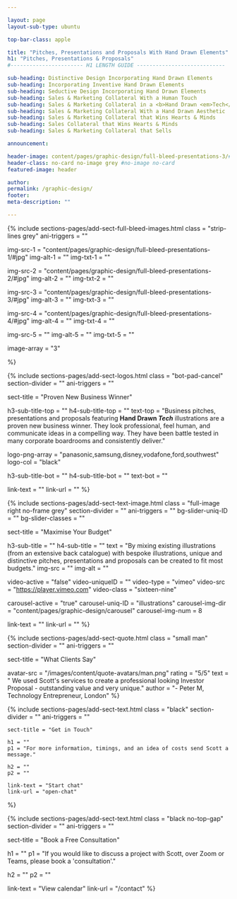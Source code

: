 ```yaml
---

layout: page
layout-sub-type: ubuntu

top-bar-class: apple

title: "Pitches, Presentations and Proposals With Hand Drawn Elements"
h1: "Pitches, Presentations & Proposals"
#----------------------- H1 LENGTH GUIDE ----------------------------

sub-heading: Distinctive Design Incorporating Hand Drawn Elements
sub-heading: Incorporating Inventive Hand Drawn Elements
sub-heading: Seductive Design Incorporating Hand Drawn Elements
sub-heading: Sales & Marketing Collateral With a Human Touch
sub-heading: Sales & Marketing Collateral in a <b>Hand Drawn <em>Tech</em></b> Style
sub-heading: Sales & Marketing Collateral With a Hand Drawn Aesthetic
sub-heading: Sales & Marketing Collateral that Wins Hearts & Minds
sub-heading: Sales Collateral that Wins Hearts & Minds
sub-heading: Sales & Marketing Collateral that Sells

announcement:

header-image: content/pages/graphic-design/full-bleed-presentations-3/#jpg
header-class: no-card no-image grey #no-image no-card
featured-image: header

author:
permalink: /graphic-design/
footer:
meta-description: ""

---
```







<!-- SECTION FULL BLEED IMAGES -->
{% include sections-pages/add-sect-full-bleed-images.html
  class = "strip-lines grey"
  ani-triggers = ""

  img-src-1 = "content/pages/graphic-design/full-bleed-presentations-1/#jpg"
  img-alt-1 = ""
  img-txt-1 = ""

  img-src-2 = "content/pages/graphic-design/full-bleed-presentations-2/#jpg"
  img-alt-2 = ""
  img-txt-2 = ""

  img-src-3 = "content/pages/graphic-design/full-bleed-presentations-3/#jpg"
  img-alt-3 = ""
  img-txt-3 = ""

  img-src-4 = "content/pages/graphic-design/full-bleed-presentations-4/#jpg"
  img-alt-4 = ""
  img-txt-4 = ""

  img-src-5 = ""
  img-alt-5 = ""
  img-txt-5 = ""

  image-array = "3"

%}




<!-- SECTION LOGOS -->
{% include sections-pages/add-sect-logos.html
  class = "bot-pad-cancel"
  section-divider = ""
  ani-triggers = ""

  sect-title = "Proven New Business Winner"

  h3-sub-title-top = ""
  h4-sub-title-top = ""
  text-top = "Business pitches, presentations and proposals featuring <b>Hand Drawn <em>Tech</em></b> illustrations are a proven new business winner. They look professional, feel human, and communicate ideas in a compelling way. They have been battle tested in many corporate boardrooms and consistently deliver."

  logo-png-array = "panasonic,samsung,disney,vodafone,ford,southwest"
  logo-col = "black"

  h3-sub-title-bot = ""
  h4-sub-title-bot = ""
  text-bot = ""

  link-text = ""
  link-url = ""
%}





<!-- SECTION TEXT & IMAGE -->
{% include sections-pages/add-sect-text-image.html
  class = "full-image right no-frame grey"
  section-divider = ""
  ani-triggers = ""
  bg-slider-uniq-ID = ""
  bg-slider-classes = ""

  sect-title = "Maximise Your Budget"

  h3-sub-title = ""
  h4-sub-title = ""
  text = "By mixing existing illustrations (from an extensive back catalogue) with bespoke illustrations, unique and distinctive pitches, presentations and proposals can be created to fit most budgets."
  img-src = ""
  img-alt = ""

  video-active = "false"
  video-uniqueID = ""
  video-type = "vimeo"
  video-src = "https://player.vimeo.com"
  video-class = "sixteen-nine"

  carousel-active = "true"
  carousel-uniq-ID = "illustrations"
  carousel-img-dir = "content/pages/graphic-design/carousel"
  carousel-img-num = 8

  link-text = ""
  link-url = ""
%}











<!-- SECTION QUOTE -->
{% include sections-pages/add-sect-quote.html
  class = "small man"
  section-divider = ""
  ani-triggers = ""

  sect-title = "What Clients Say"

  avatar-src = "/images/content/quote-avatars/man.png"
  rating = "5/5"
  text = " We used Scott's services to create a professional looking Investor Proposal - outstanding value and very unique."
  author = "- Peter M, Technology Entrepreneur, London"
%}







<!-- SECTION TEXT -->
{% include sections-pages/add-sect-text.html
	class = "black"
	section-divider = ""
	ani-triggers = ""

	sect-title = "Get in Touch"
	
	h1 = ""
	p1 = "For more information, timings, and an idea of costs send Scott a message."
	
	h2 = ""
	p2 = ""
	
	link-text = "Start chat"
	link-url = "open-chat"
%}



<!-- SECTION TEXT -->
{% include sections-pages/add-sect-text.html
  class = "black no-top-gap"
  section-divider = ""
  ani-triggers = ""

  sect-title = "Book a Free Consultation"
  
  h1 = ""
  p1 = "If you would like to discuss a project with Scott, over Zoom or Teams, please book a 'consultation'."

  h2 = ""
  p2 = ""
  
  link-text = "View calendar"
  link-url = "/contact"
%}





